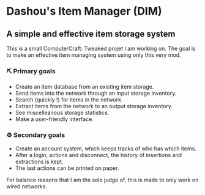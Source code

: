 # Dashou's Item Manager (DIM)
## A simple and effective item storage system
This is a small ComputerCraft: Tweaked projet I am working on. The goal is to make an effective item managing system using only this very mod.

### ⛏ Primary goals
- Create an item database from an existing item storage.
- Send items into the network through an input storage inventory.
- Search (quickly !) for items in the network.
- Extract items from the network to an output storage inventory.
- See miscelleanous storage statistics.
- Make a user-friendly interface.

### ⚙ Secondary goals
- Create an account system, which keeps tracks of who has which items.
- After a login, actions and disconnect, the history of insertions and extractions is kept.
- The last actions can be printed on paper.

For balance reasons that I am the sole judge of, this is made to only work on wired networks.
